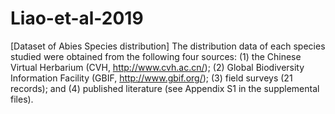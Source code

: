 # Liao-et-al-2019
[Dataset of Abies Species distribution]
The distribution data of each species studied were obtained from the following four sources: (1) the Chinese Virtual Herbarium (CVH, http://www.cvh.ac.cn/); (2) Global Biodiversity Information Facility (GBIF, http://www.gbif.org/); (3) field surveys (21 records); and (4) published literature (see Appendix S1 in the supplemental files).
